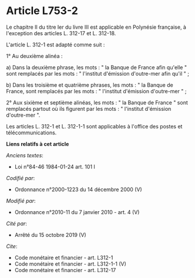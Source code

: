 # Article L753-2

Le chapitre II du titre Ier du livre III est applicable en Polynésie française, à l'exception des articles L. 312-17 et L.
312-18. 

L'article L. 312-1 est adapté comme suit : 

1° Au deuxième alinéa : 

a) Dans la deuxième phrase, les mots : " la Banque de France afin qu'elle " sont remplacés par les mots : " l'institut
d'émission d'outre-mer afin qu'il " ; 

b) Dans les troisième et quatrième phrases, les mots : " la Banque de France, sont remplacés par les mots : " l'institut
d'émission d'outre-mer " ; 

2° Aux sixième et septième alinéas, les mots : " la Banque de France " sont remplacés partout où ils figurent par les mots :
" l'institut d'émission d'outre-mer ". 

Les articles L. 312-1 et L. 312-1-1 sont applicables à l'office des postes et télécommunications.

**Liens relatifs à cet article**

_Anciens textes_:

  - Loi n°84-46 1984-01-24 art. 101 I

_Codifié par_:

  - Ordonnance n°2000-1223 du 14 décembre 2000 (V)

_Modifié par_:

  - Ordonnance n°2010-11 du 7 janvier 2010 - art. 4 (V)

_Cité par_:

  - Arrêté du 15 octobre 2019 (V)

_Cite_:

  - Code monétaire et financier - art. L312-1
  - Code monétaire et financier - art. L312-1-1 (V)
  - Code monétaire et financier - art. L312-17
